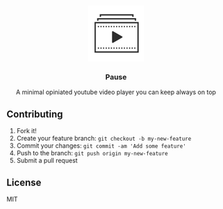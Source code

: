 <p align="center">
  <img src="https://raw.githubusercontent.com/baobabcoder/pause/master/build/icon.png" height="128">
  <h3 align="center">Pause</h3>
  <p align="center">A minimal opiniated youtube video player you can keep always on top<p>
</p>



## Contributing

1. Fork it!
2. Create your feature branch: `git checkout -b my-new-feature`
3. Commit your changes: `git commit -am 'Add some feature'`
4. Push to the branch: `git push origin my-new-feature`
5. Submit a pull request

## License

MIT
